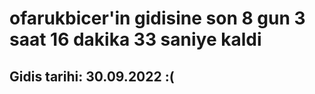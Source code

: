 # ofarukbicer'in gidisine son 8 gun 3 saat 16 dakika 33 saniye kaldi

## Gidis tarihi: 30.09.2022 :(